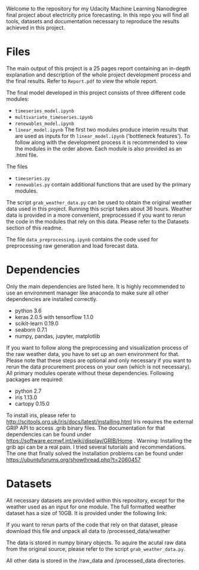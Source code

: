 Welcome to the repository for my Udacity Machine Learning Nanodegree final project about electricity price forecasting. In this repo you will find all tools, datasets and documentation necessary to reproduce the results achieved in this project.

# Files
The main output of this project is a 25 pages report containing an in-depth explanation and description of the whole project development process and the final results. Refer to `Report.pdf` to view the whole report.

The final model developed in this project consists of three different code modules:
* `timeseries_model.ipynb`
* `multivariate_timeseries.ipynb`
* `renewables_model.ipynb`
* `linear_model.ipynb`
The first two modules produce interim results that are used as inputs for th `linear_model.ipynb` ('bottleneck features'). To follow along with the development process it is recommended to view the modules in the order above. Each module is also provided as an .html file.

The files
* `timeseries.py`
* `renewables.py`
contain additional functions that are used by the primary modules.

The script `grab_weather_data.py` can be used to obtain the original weather data used in this project. Running this script takes about 36 hours. Weather data is provided in a more convenient, preprocessed if you want to rerun the code in the modules that rely on this data. Please refer to the Datasets section of this readme.

The file `data_preprocessing.ipynb` contains the code used for preprocessing raw generation and load forecast data.

# Dependencies
Only the main dependencies are listed here. It is highly recommended to use an environment manager like anaconda to make sure all other dependencies are installed correctly.

* python 3.6
* keras 2.0.5 with tensorflow 1.1.0
* scikit-learn 0.19.0
* seaborn 0.7.1
* numpy, pandas, jupyter, matplotlib

If you want to follow along the preprocessing and visualization process of the raw weather data, you have to set up an own environment for that. Please note that these steps are optional and only necessary if you want to rerun the data procurement process on your own (which is not necessary). All primary modules operate without these dependencies. Following packages are required:
* python 2.7
* iris 1.13.0
* cartopy 0.15.0

To install iris, please refer to http://scitools.org.uk/iris/docs/latest/installing.html
Iris requires the external GRIP API to access .grib binary files. The documentation for that dependencies can be found under https://software.ecmwf.int/wiki/display/GRIB/Home . Warning: Installing the grib api can be a real pain. I tried several tutorials and recommendations. The one that finally solved the installation problems can be found under https://ubuntuforums.org/showthread.php?t=2060457 

# Datasets
All necessary datasets are provided within this repository, except for the weather used as an input for one module. The full formatted weather dataset has a size of 10GB. It is provided under the following link:

If you want to rerun parts of the code that rely on that dataset, please download this file and unpack all data to /processed_data/weather

The data is stored in numpy binary objects. To aquire the acutal raw data from the original source, please refer to the script `grab_weather_data.py`.

All other data is stored in the /raw_data and /processed_data directories.
